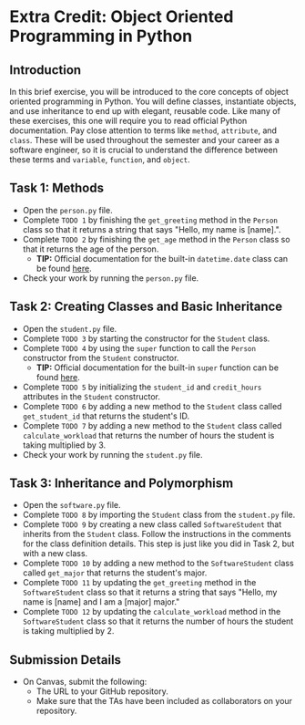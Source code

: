 # Extra Credit: Object Oriented Programming in Python

## Introduction

In this brief exercise, you will be introduced to the core concepts of object oriented programming in Python. You will define classes, instantiate objects, and use inheritance to end up with elegant, reusable code. Like many of these exercises, this one will require you to read official Python documentation. Pay close attention to terms like `method`, `attribute`, and `class`. These will be used throughout the semester and your career as a software engineer, so it is crucial to understand the difference between these terms and `variable`, `function`, and `object`.

## Task 1: Methods

- Open the `person.py` file.
- Complete `TODO 1` by finishing the `get_greeting` method in the `Person` class so that it returns a string that says "Hello, my name is [name].".
- Complete `TODO 2` by finishing the `get_age` method in the `Person` class so that it returns the age of the person.
  - **TIP:** Official documentation for the built-in `datetime.date` class can be found [here](https://docs.python.org/3/library/datetime.html#datetime.date).
- Check your work by running the `person.py` file.

## Task 2: Creating Classes and Basic Inheritance

- Open the `student.py` file.
- Complete `TODO 3` by starting the constructor for the `Student` class.
- Complete `TODO 4` by using the `super` function to call the `Person` constructor from the `Student` constructor.
  - **TIP:** Official documentation for the built-in `super` function can be found [here](https://docs.python.org/3/library/functions.html#super).
- Complete `TODO 5` by initializing the `student_id` and `credit_hours` attributes in the `Student` constructor.
- Complete `TODO 6` by adding a new method to the `Student` class called `get_student_id` that returns the student's ID.
- Complete `TODO 7` by adding a new method to the `Student` class called `calculate_workload` that returns the number of hours the student is taking multiplied by 3.
- Check your work by running the `student.py` file.

## Task 3: Inheritance and Polymorphism

- Open the `software.py` file.
- Complete `TODO 8` by importing the `Student` class from the `student.py` file.
- Complete `TODO 9` by creating a new class called `SoftwareStudent` that inherits from the `Student` class. Follow the instructions in the comments for the class definition details. This step is just like you did in Task 2, but with a new class.
- Complete `TODO 10` by adding a new method to the `SoftwareStudent` class called `get_major` that returns the student's major.
- Complete `TODO 11` by updating the `get_greeting` method in the `SoftwareStudent` class so that it returns a string that says "Hello, my name is [name] and I am a [major] major."
- Complete `TODO 12` by updating the `calculate_workload` method in the `SoftwareStudent` class so that it returns the number of hours the student is taking multiplied by 2.

## Submission Details

- On Canvas, submit the following:
  - The URL to your GitHub repository.
  - Make sure that the TAs have been included as collaborators on your repository.
